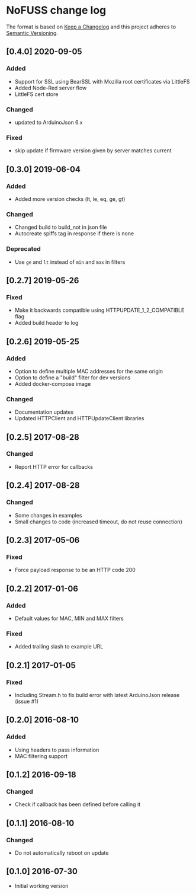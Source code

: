 # NoFUSS change log

The format is based on [Keep a Changelog](http://keepachangelog.com/)
and this project adheres to [Semantic Versioning](http://semver.org/).

## [0.4.0] 2020-09-05
### Added
- Support for SSL using BearSSL with Mozilla root certificates via LittleFS
- Added Node-Red server flow
- LittleFS cert store

### Changed
- updated to ArduinoJson 6.x

### Fixed
- skip update if firmware version given by server matches current

## [0.3.0] 2019-06-04
### Added
- Added more version checks (lt, le, eq, ge, gt)

### Changed
- Changed build to build_not in json file
- Autocreate spiffs tag in response if there is none

### Deprecated
- Use `ge` and `lt` instead of `min` and `max` in filters

## [0.2.7] 2019-05-26
### Fixed
- Make it backwards compatible using HTTPUPDATE_1_2_COMPATIBLE flag
- Added build header to log

## [0.2.6] 2019-05-25
### Added
- Option to define multiple MAC addresses for the same origin
- Option to define a "build" filter for dev versions
- Added docker-compose image

### Changed
- Documentation updates
- Updated HTTPClient and HTTPUpdateClient libraries

## [0.2.5] 2017-08-28
### Changed
- Report HTTP error for callbacks

## [0.2.4] 2017-08-28
### Changed
- Some changes in examples
- Small changes to code (increased timeout, do not reuse connection)

## [0.2.3] 2017-05-06
### Fixed
- Force payload response to be an HTTP code 200

## [0.2.2] 2017-01-06
### Added
- Default values for MAC, MIN and MAX filters

### Fixed
- Added trailing slash to example URL

## [0.2.1] 2017-01-05
### Fixed
- Including Stream.h to fix build error with latest ArduinoJson release (issue #1)

## [0.2.0] 2016-08-10

### Added
- Using headers to pass information
- MAC filtering support

## [0.1.2] 2016-09-18

### Changed
- Check if callback has been defined before calling it

## [0.1.1] 2016-08-10

### Changed
- Do not automatically reboot on update

## [0.1.0] 2016-07-30
- Initial working version
